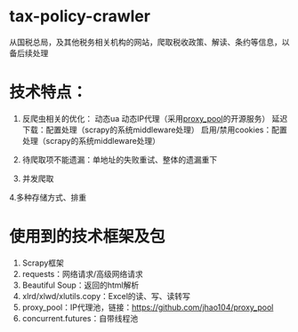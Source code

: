 # tax-policy-crawler
从国税总局，及其他税务相关机构的网站，爬取税收政策、解读、条约等信息，以备后续处理

# 技术特点：
1. 反爬虫相关的优化：
动态ua
动态IP代理（采用[proxy_pool](https://github.com/jhao104/proxy_pool)的开源服务）
延迟下载：配置处理（scrapy的系统middleware处理）
启用/禁用cookies：配置处理（scrapy的系统middleware处理）

2. 待爬取项不能遗漏：单地址的失败重试、整体的遗漏重下

3. 并发爬取

4.多种存储方式、排重

# 使用到的技术框架及包
1. Scrapy框架
2. requests：网络请求/高级网络请求
3. Beautiful Soup：返回的html解析
4. xlrd/xlwd/xlutils.copy：Excel的读、写、读转写
5. proxy_pool：IP代理池，链接：https://github.com/jhao104/proxy_pool
6. concurrent.futures：自带线程池

